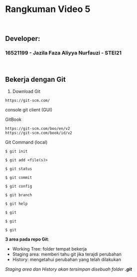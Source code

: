 # Rangkuman Video 5

<p>&nbsp;</p>

## Developer:
### 16521199 - Jazila Faza Aliyya Nurfauzi - STEI21

<p>&nbsp;</p>

## Bekerja dengan Git
1. Download Git 
```
https://git-scm.com/
```
console
git client (GUI)

GitBook 
```
https://git-scm.com/boo/en/v2
https://git-scm.com/book/id/v2
```
Git Command (local)
```
$ git init
```
```
$ git add <file(s)>
```
```
$ git status
```
```
$ git commit
```
```
$ git config
```
```
$ git branch
```
```
$ git help
```
```
$ git
```
```
$ git
```
```
$ git
```

**3 area pada repo Git**:
- Working Tree: folder tempat bekerja
- Staging area: memberi tahu git jika terajdi perubahan
- History: mengetahui perubahan yang telah dilakukan

*Staging area dan History akan tersimpan disebuah folder **.git***
